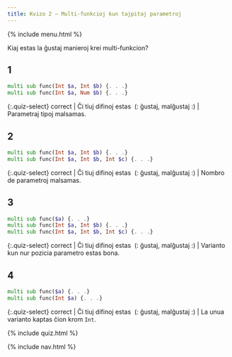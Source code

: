 ```yaml
---
title: Kvizo 2 — Multi-funkcioj kun tajpitaj parametroj
---
```


{% include menu.html %}

Kiaj estas la ĝustaj manieroj krei multi-funkcion?

## 1

```raku
multi sub func(Int $a, Int $b) {. . .}
multi sub func(Int $a, Num $b) {. . .}
```

{:.quiz-select}
correct | Ĉi tiuj difinoj estas&nbsp; (: ĝustaj, malĝustaj :) | Parametraj tipoj malsamas.

## 2

```raku
multi sub func(Int $a, Int $b) {. . .}
multi sub func(Int $a, Int $b, Int $c) {. . .}
```

{:.quiz-select}
correct | Ĉi tiuj difinoj estas&nbsp; (: ĝustaj, malĝustaj :) | Nombro de parametroj malsamas.

## 3

```raku
multi sub func($a) {. . .}
multi sub func(Int $a, Int $b) {. . .}
multi sub func(Int $a, Int $b, Int $c) {. . .}
```

{:.quiz-select}
correct | Ĉi tiuj difinoj estas&nbsp; (: ĝustaj, malĝustaj :) | Varianto kun nur pozicia parametro estas bona.

## 4

```raku
multi sub func($a) {. . .}
multi sub func(Int $a) {. . .}
```

{:.quiz-select}
correct | Ĉi tiuj difinoj estas&nbsp; (: ĝustaj, malĝustaj :) | La unua varianto kaptas ĉion krom `Int`.


{% include quiz.html %}

{% include nav.html %}